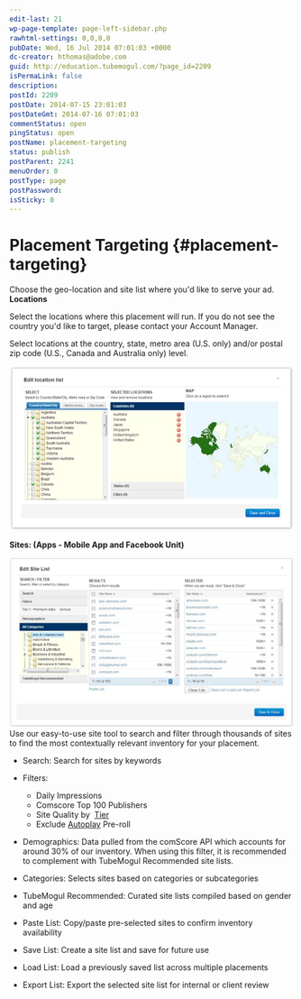 ```yaml
---
edit-last: 21
wp-page-template: page-left-sidebar.php
rawhtml-settings: 0,0,0,0
pubDate: Wed, 16 Jul 2014 07:01:03 +0000
dc-creator: hthomas@adobe.com
guid: http://education.tubemogul.com/?page_id=2209
isPermaLink: false
description: 
postId: 2209
postDate: 2014-07-15 23:01:03
postDateGmt: 2014-07-16 07:01:03
commentStatus: open
pingStatus: open
postName: placement-targeting
status: publish
postParent: 2241
menuOrder: 0
postType: page
postPassword: 
isSticky: 0
---
```


# Placement Targeting {#placement-targeting}

Choose the geo-location and site list where you'd like to serve your ad.   
**Locations**
  
Select the locations where this placement will run.&nbsp;If you do not see the country you'd like to target, please contact your Account Manager.

Select locations&nbsp;at the country, state, metro area (U.S. only) and/or postal zip code (U.S., Canada and Australia only) level.

[ ![image2013-3-25 11-48-40](assets/image2013-3-25-11-48-40.jpeg)](assets/image2013-3-25-11-48-40.jpeg)

**Sites:&nbsp;(Apps - Mobile App and Facebook Unit)**

[ ![image2013-3-25 12-6-15](assets/image2013-3-25-12-6-15-1024x613.jpeg)](assets/image2013-3-25-12-6-15.jpeg)
Use our easy-to-use site tool to search and filter through thousands of sites to find the most contextually relevant inventory for your placement.

* Search: Search for sites by keywords
* Filters:

    * Daily Impressions
    * Comscore Top 100 Publishers
    * Site Quality by&nbsp; [Tier](../../../../user-guide/planning/brand-safety/sitesafe-quality.md)
    * Exclude [Autoplay](../../../../user-guide/planning/brand-safety/playsafe-fake-pre-roll.md)&nbsp;Pre-roll

* Demographics: Data pulled from the comScore API which accounts for around 30% of our inventory. When using this filter, it is recommended to complement with TubeMogul Recommended site lists.
* Categories: Selects sites based on categories or subcategories
* TubeMogul Recommended: Curated site lists compiled based on gender and age
* Paste List: Copy/paste pre-selected sites to confirm inventory availability
* Save List: Create a site list and save for future use
* Load List: Load a previously saved list across multiple placements
* Export List:&nbsp;Export the selected site list for internal or client review

